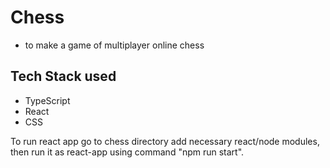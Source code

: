 # Chess
- to make a game of multiplayer online chess

## Tech Stack used
- TypeScript
- React
- CSS

To run react app go to chess directory add necessary react/node modules, then run it as react-app using command "npm run start". 
